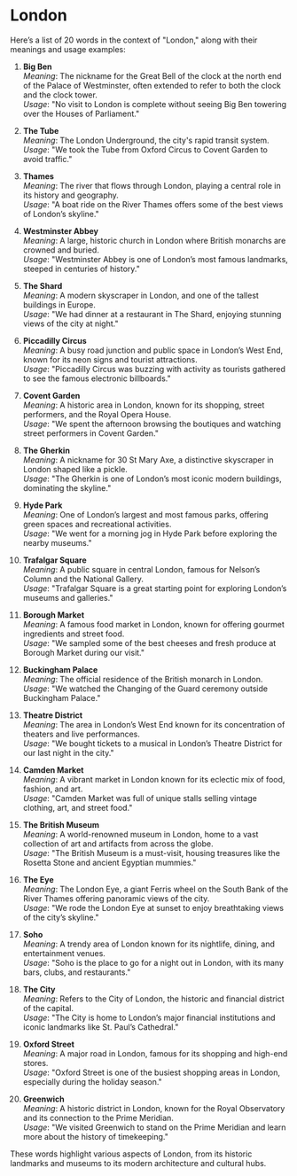 # London

Here’s a list of 20 words in the context of "London," along with their meanings and usage examples:

1. **Big Ben**  
   *Meaning*: The nickname for the Great Bell of the clock at the north end of the Palace of Westminster, often extended to refer to both the clock and the clock tower.  
   *Usage*: "No visit to London is complete without seeing Big Ben towering over the Houses of Parliament."

2. **The Tube**  
   *Meaning*: The London Underground, the city's rapid transit system.  
   *Usage*: "We took the Tube from Oxford Circus to Covent Garden to avoid traffic."

3. **Thames**  
   *Meaning*: The river that flows through London, playing a central role in its history and geography.  
   *Usage*: "A boat ride on the River Thames offers some of the best views of London’s skyline."

4. **Westminster Abbey**  
   *Meaning*: A large, historic church in London where British monarchs are crowned and buried.  
   *Usage*: "Westminster Abbey is one of London’s most famous landmarks, steeped in centuries of history."

5. **The Shard**  
   *Meaning*: A modern skyscraper in London, and one of the tallest buildings in Europe.  
   *Usage*: "We had dinner at a restaurant in The Shard, enjoying stunning views of the city at night."

6. **Piccadilly Circus**  
   *Meaning*: A busy road junction and public space in London’s West End, known for its neon signs and tourist attractions.  
   *Usage*: "Piccadilly Circus was buzzing with activity as tourists gathered to see the famous electronic billboards."

7. **Covent Garden**  
   *Meaning*: A historic area in London, known for its shopping, street performers, and the Royal Opera House.  
   *Usage*: "We spent the afternoon browsing the boutiques and watching street performers in Covent Garden."

8. **The Gherkin**  
   *Meaning*: A nickname for 30 St Mary Axe, a distinctive skyscraper in London shaped like a pickle.  
   *Usage*: "The Gherkin is one of London’s most iconic modern buildings, dominating the skyline."

9. **Hyde Park**  
   *Meaning*: One of London’s largest and most famous parks, offering green spaces and recreational activities.  
   *Usage*: "We went for a morning jog in Hyde Park before exploring the nearby museums."

10. **Trafalgar Square**  
    *Meaning*: A public square in central London, famous for Nelson’s Column and the National Gallery.  
    *Usage*: "Trafalgar Square is a great starting point for exploring London’s museums and galleries."

11. **Borough Market**  
    *Meaning*: A famous food market in London, known for offering gourmet ingredients and street food.  
    *Usage*: "We sampled some of the best cheeses and fresh produce at Borough Market during our visit."

12. **Buckingham Palace**  
    *Meaning*: The official residence of the British monarch in London.  
    *Usage*: "We watched the Changing of the Guard ceremony outside Buckingham Palace."

13. **Theatre District**  
    *Meaning*: The area in London’s West End known for its concentration of theaters and live performances.  
    *Usage*: "We bought tickets to a musical in London’s Theatre District for our last night in the city."

14. **Camden Market**  
    *Meaning*: A vibrant market in London known for its eclectic mix of food, fashion, and art.  
    *Usage*: "Camden Market was full of unique stalls selling vintage clothing, art, and street food."

15. **The British Museum**  
    *Meaning*: A world-renowned museum in London, home to a vast collection of art and artifacts from across the globe.  
    *Usage*: "The British Museum is a must-visit, housing treasures like the Rosetta Stone and ancient Egyptian mummies."

16. **The Eye**  
    *Meaning*: The London Eye, a giant Ferris wheel on the South Bank of the River Thames offering panoramic views of the city.  
    *Usage*: "We rode the London Eye at sunset to enjoy breathtaking views of the city’s skyline."

17. **Soho**  
    *Meaning*: A trendy area of London known for its nightlife, dining, and entertainment venues.  
    *Usage*: "Soho is the place to go for a night out in London, with its many bars, clubs, and restaurants."

18. **The City**  
    *Meaning*: Refers to the City of London, the historic and financial district of the capital.  
    *Usage*: "The City is home to London’s major financial institutions and iconic landmarks like St. Paul’s Cathedral."

19. **Oxford Street**  
    *Meaning*: A major road in London, famous for its shopping and high-end stores.  
    *Usage*: "Oxford Street is one of the busiest shopping areas in London, especially during the holiday season."

20. **Greenwich**  
    *Meaning*: A historic district in London, known for the Royal Observatory and its connection to the Prime Meridian.  
    *Usage*: "We visited Greenwich to stand on the Prime Meridian and learn more about the history of timekeeping."

These words highlight various aspects of London, from its historic landmarks and museums to its modern architecture and cultural hubs.
